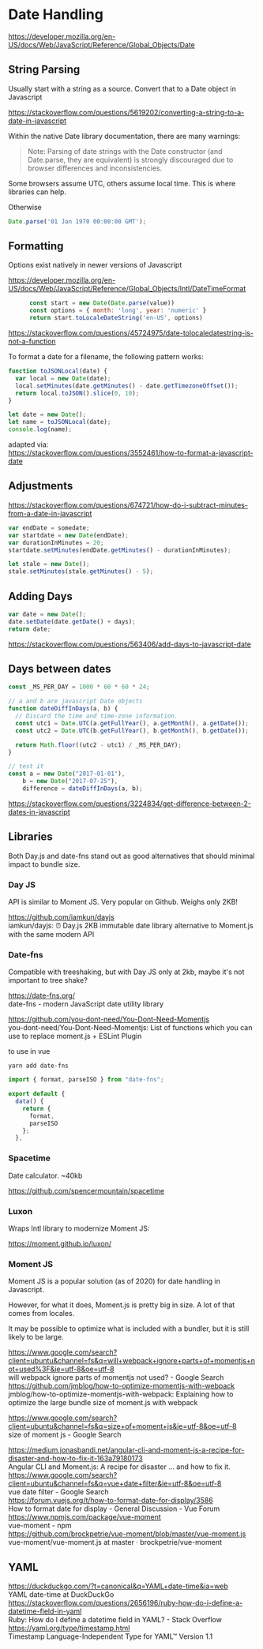# Date Handling

https://developer.mozilla.org/en-US/docs/Web/JavaScript/Reference/Global_Objects/Date

## String Parsing

Usually start with a string as a source. Convert that to a Date object in Javascript

https://stackoverflow.com/questions/5619202/converting-a-string-to-a-date-in-javascript

Within the native Date library documentation, there are many warnings: 

> Note: Parsing of date strings with the Date constructor (and Date.parse, they are equivalent) is strongly discouraged due to browser differences and inconsistencies.

Some browsers assume UTC, others assume local time. This is where libraries can help. 

Otherwise

``` js
Date.parse('01 Jan 1970 00:00:00 GMT');
```

## Formatting

Options exist natively in newer versions of Javascript

https://developer.mozilla.org/en-US/docs/Web/JavaScript/Reference/Global_Objects/Intl/DateTimeFormat

``` js
      const start = new Date(Date.parse(value))
      const options = { month: 'long', year: 'numeric' }
      return start.toLocaleDateString('en-US', options)
```

https://stackoverflow.com/questions/45724975/date-tolocaledatestring-is-not-a-function

To format a date for a filename, the following pattern works:

``` js
function toJSONLocal(date) {
  var local = new Date(date);
  local.setMinutes(date.getMinutes() - date.getTimezoneOffset());
  return local.toJSON().slice(0, 10);
}

let date = new Date();
let name = toJSONLocal(date);
console.log(name);
```

adapted via:  
https://stackoverflow.com/questions/3552461/how-to-format-a-javascript-date



## Adjustments

https://stackoverflow.com/questions/674721/how-do-i-subtract-minutes-from-a-date-in-javascript

``` js
var endDate = somedate;
var startdate = new Date(endDate);
var durationInMinutes = 20;
startdate.setMinutes(endDate.getMinutes() - durationInMinutes);
```

``` js
let stale = new Date();
stale.setMinutes(stale.getMinutes() - 5);
```

## Adding Days

``` js
var date = new Date();
date.setDate(date.getDate() + days);
return date;
```
    
https://stackoverflow.com/questions/563406/add-days-to-javascript-date

## Days between dates

``` js
const _MS_PER_DAY = 1000 * 60 * 60 * 24;

// a and b are javascript Date objects
function dateDiffInDays(a, b) {
  // Discard the time and time-zone information.
  const utc1 = Date.UTC(a.getFullYear(), a.getMonth(), a.getDate());
  const utc2 = Date.UTC(b.getFullYear(), b.getMonth(), b.getDate());

  return Math.floor((utc2 - utc1) / _MS_PER_DAY);
}

// test it
const a = new Date("2017-01-01"),
    b = new Date("2017-07-25"),
    difference = dateDiffInDays(a, b);
```

https://stackoverflow.com/questions/3224834/get-difference-between-2-dates-in-javascript


## Libraries

Both Day.js and date-fns stand out as good alternatives that should minimal impact to bundle size. 

### Day JS

API is similar to Moment JS. Very popular on Github. Weighs only 2KB!

https://github.com/iamkun/dayjs  
iamkun/dayjs: ⏰ Day.js 2KB immutable date library alternative to Moment.js with the same modern API  

### Date-fns

Compatible with treeshaking, but with Day JS only at 2kb, maybe it's not important to tree shake?

https://date-fns.org/  
date-fns - modern JavaScript date utility library  

https://github.com/you-dont-need/You-Dont-Need-Momentjs  
you-dont-need/You-Dont-Need-Momentjs: List of functions which you can use to replace moment.js + ESLint Plugin  
  
to use in vue

```
yarn add date-fns
```

``` js
import { format, parseISO } from "date-fns";

export default {
  data() {
    return {
      format,
      parseISO
    };
  },

```

### Spacetime

Date calculator. ~40kb

https://github.com/spencermountain/spacetime

### Luxon

Wraps Intl library to modernize Moment JS:

https://moment.github.io/luxon/

### Moment JS

Moment JS is a popular solution (as of 2020) for date handling in Javascript. 

However, for what it does, Moment.js is pretty big in size. A lot of that comes from locales. 

It may be possible to optimize what is included with a bundler, but it is still likely to be large. 

https://www.google.com/search?client=ubuntu&channel=fs&q=will+webpack+ignore+parts+of+momentjs+not+used%3F&ie=utf-8&oe=utf-8  
will webpack ignore parts of momentjs not used? - Google Search  
https://github.com/jmblog/how-to-optimize-momentjs-with-webpack  
jmblog/how-to-optimize-momentjs-with-webpack: Explaining how to optimize the large bundle size of moment.js with webpack  

https://www.google.com/search?client=ubuntu&channel=fs&q=size+of+moment+js&ie=utf-8&oe=utf-8  
size of moment js - Google Search  

https://medium.jonasbandi.net/angular-cli-and-moment-js-a-recipe-for-disaster-and-how-to-fix-it-163a79180173  
Angular CLI and Moment.js: A recipe for disaster … and how to fix it.  
https://www.google.com/search?client=ubuntu&channel=fs&q=vue+date+filter&ie=utf-8&oe=utf-8  
vue date filter - Google Search  
https://forum.vuejs.org/t/how-to-format-date-for-display/3586  
How to format date for display - General Discussion - Vue Forum  
https://www.npmjs.com/package/vue-moment  
vue-moment - npm  
https://github.com/brockpetrie/vue-moment/blob/master/vue-moment.js  
vue-moment/vue-moment.js at master · brockpetrie/vue-moment  

## YAML

https://duckduckgo.com/?t=canonical&q=YAML+date-time&ia=web  
YAML date-time at DuckDuckGo  
https://stackoverflow.com/questions/2656196/ruby-how-do-i-define-a-datetime-field-in-yaml  
Ruby: How do I define a datetime field in YAML? - Stack Overflow  
https://yaml.org/type/timestamp.html  
Timestamp Language-Independent Type for YAML™ Version 1.1  
